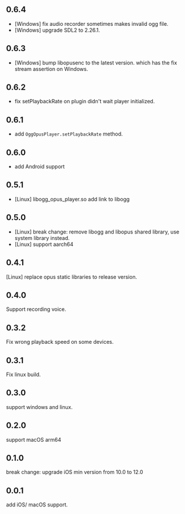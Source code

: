 ## 0.6.4

* [Windows] fix audio recorder sometimes makes invalid ogg file.
* [Windows] upgrade SDL2 to 2.26.1.

## 0.6.3

* [Windows] bump libopusenc to the latest version. which has the fix stream assertion on Windows.

## 0.6.2

* fix setPlaybackRate on plugin didn't wait player initialized.

## 0.6.1

* add `OggOpusPlayer.setPlaybackRate` method.

## 0.6.0

* add Android support

## 0.5.1

* [Linux] libogg_opus_player.so add link to libogg

## 0.5.0

* [Linux] break change: remove libogg and libopus shared library, use system library instead.
* [Linux] support aarch64

## 0.4.1

[Linux] replace opus static libraries to release version.

## 0.4.0

Support recording voice.

## 0.3.2

Fix wrong playback speed on some devices.

## 0.3.1

Fix linux build.

## 0.3.0

support windows and linux.

## 0.2.0

support macOS arm64

## 0.1.0

break change: upgrade iOS min version from 10.0 to 12.0

## 0.0.1

add iOS/ macOS support.
